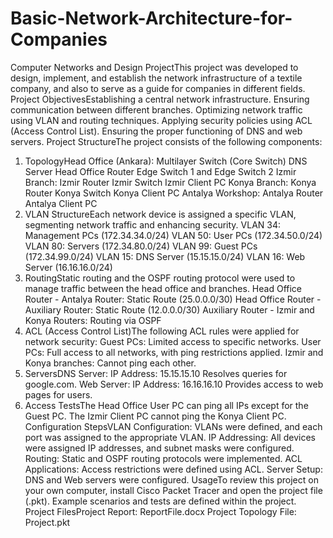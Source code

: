 # Basic-Network-Architecture-for-Companies

Computer Networks and Design ProjectThis project was developed to design, implement, and establish the network infrastructure of a textile company, and also to serve as a guide for companies in different fields.
Project ObjectivesEstablishing a central network infrastructure.
Ensuring communication between different branches.
Optimizing network traffic using VLAN and routing techniques.
Applying security policies using ACL (Access Control List).
Ensuring the proper functioning of DNS and web servers.
Project StructureThe project consists of the following components:
1. TopologyHead Office (Ankara):
Multilayer Switch (Core Switch)
DNS Server
Head Office Router
Edge Switch 1 and Edge Switch 2
Izmir Branch:
Izmir Router
Izmir Switch
Izmir Client PC
Konya Branch:
Konya Router
Konya Switch
Konya Client PC
Antalya Workshop:
Antalya Router
Antalya Client PC
2. VLAN StructureEach network device is assigned a specific VLAN, segmenting network traffic and enhancing security.
VLAN 34: Management PCs (172.34.34.0/24)
VLAN 50: User PCs (172.34.50.0/24)
VLAN 80: Servers (172.34.80.0/24)
VLAN 99: Guest PCs (172.34.99.0/24)
VLAN 15: DNS Server (15.15.15.0/24)
VLAN 16: Web Server (16.16.16.0/24)
3. RoutingStatic routing and the OSPF routing protocol were used to manage traffic between the head office and branches.
Head Office Router - Antalya Router: Static Route (25.0.0.0/30)
Head Office Router - Auxiliary Router: Static Route (12.0.0.0/30)
Auxiliary Router - Izmir and Konya Routers: Routing via OSPF
4. ACL (Access Control List)The following ACL rules were applied for network security:
Guest PCs: Limited access to specific networks.
User PCs: Full access to all networks, with ping restrictions applied.
Izmir and Konya branches: Cannot ping each other.
5. ServersDNS Server:
IP Address: 15.15.15.10
Resolves queries for google.com.
Web Server:
IP Address: 16.16.16.10
Provides access to web pages for users.
6. Access TestsThe Head Office User PC can ping all IPs except for the Guest PC.
The Izmir Client PC cannot ping the Konya Client PC.
Configuration StepsVLAN Configuration:
VLANs were defined, and each port was assigned to the appropriate VLAN.
IP Addressing:
All devices were assigned IP addresses, and subnet masks were configured.
Routing:
Static and OSPF routing protocols were implemented.
ACL Applications:
Access restrictions were defined using ACL.
Server Setup:
DNS and Web servers were configured.
UsageTo review this project on your own computer, install Cisco Packet Tracer and open the project file (.pkt). Example scenarios and tests are defined within the project.
Project FilesProject Report: ReportFile.docx
Project Topology File: Project.pkt
